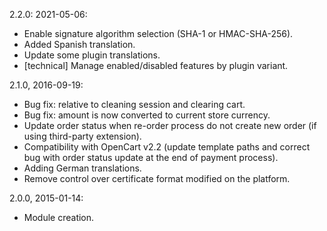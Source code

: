 2.2.0: 2021-05-06:
- Enable signature algorithm selection (SHA-1 or HMAC-SHA-256).
- Added Spanish translation.
- Update some plugin translations.
- [technical] Manage enabled/disabled features by plugin variant.

2.1.0, 2016-09-19:
- Bug fix: relative to cleaning session and clearing cart.
- Bug fix: amount is now converted to current store currency.
- Update order status when re-order process do not create new order (if using third-party extension).
- Compatibility with OpenCart v2.2 (update template paths and correct bug with order status update at the end of payment process).
- Adding German translations.
- Remove control over certificate format modified on the platform.

2.0.0, 2015-01-14:
- Module creation.